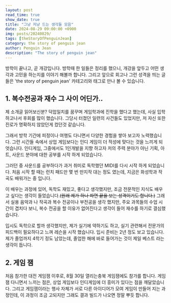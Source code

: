```yaml
---
layout: post
read_time: true
show_date: true
title: "그냥 저냥 드는 생각들 모음"
date: 2024-08-29 09:00:00 +0900
img: posts/20240829/
tags: [theStoryOfPenguinJean]
category: the story of penguin jean
author: Penguin Jean
description: "The story of penguin jean"
---
```


방학이 끝나고, 곧 개강입니다. 방학때 한 일들은 정리를 했으니, 개강을 앞두고 어떤 생각과 고민을 하는지를 이야기 해볼까 합니다. 그리고 앞으로 회고나 그런 성격을 띄는 글들은 'the story of penguin jean'  카테고리와 태그로 만나 볼 수 있습니다.

## 1. 복수전공과 재수 그 사이 어딘가..

제 소개글 읽어보신분? 덕업일치를 꿈꾸며 게임학과에 진학을 했다고 했는데, 사실 입학하고나서 후회를 많이 했습니다. 그당시 터졌던 일련의 사건들도 있었지만, 저 자신 또한 진로가 명확하지 않았던게 컸던것 같습니다. 

그래서 방학 기간에 피정이나 여행도 다니면서 다양한 경험을 쌓아 보고자 노력했습니다. 그런 시간들 속에서 상업 게임보다는 인디 게임이 더 적성에 맞다는 것을 느끼게 되엇습니다.  인디게임, 그중에서도 1인개발을 지향 하고자 저의 주력 분야가 아닌 기획, 아트, 사운드 분야에 대한 공부를 시작 하게 되었습니다.

그러던 중 사운드를 공부하다가 과거 취미로 독학했던  MIDI를 다시 시작 하게 되었습니다. 처음 시작 할 때는 런치 패드만 몇 번 만지작 대는 정도 였는데, 지금은 화성학과 작곡도 배워가는 중 입니다.

이 배우는 과정에 있어, 독학도 재밌고, 좋다고 생각했지만, 조금 전문적인 지식도 배우고 싶다는 생각이 들었습니다.~~(원래 제가 하나 파면 끝을 보는 성격이기도 합니다.)~~  그래서 실용 음악과 나 작곡과 복수 전공이나 부전공을 생각 했지만, 주요 과목들의 수업 시간이 겹치다 보니, 복수 전공을 할 이유가 없어진다고 생각이 들어 재수를 하기로 결심했습니다. 

입시도 독학으로 할까 생각했지만, 제가 실기에 약하기도 하고, 실기 관련해서 전문가의 피드백이 필요하다고 느껴 레슨을 시작 했습니다. 입시 준비는 2년 정도 보고 있습니다. 제가 졸업까지 4학기 정도 남았는데,  졸업한 해에 바로 들어가는 것이 제일 베스트 라는 생각이 듭니다.  

##  2. 게임 잼

처음 참가한 대전 게임잼 이후로, 8월 30일 열리는충북 게임잼에도 참가를 합니다. 게임잼 다니면서 느끼는 점은, 상업 게임보다 인디게임에 더 흥미가 있다는 점을 깨달았습니다. 그리고 게임잼이라는 행사 자체가 서로 다른 아이디어가 모여 게임이 만들어 지는 과정인데, 이 과정이 조금 고되지만 그래도 결과 빌드가 나오면 정말 뿌듯 합니다.

